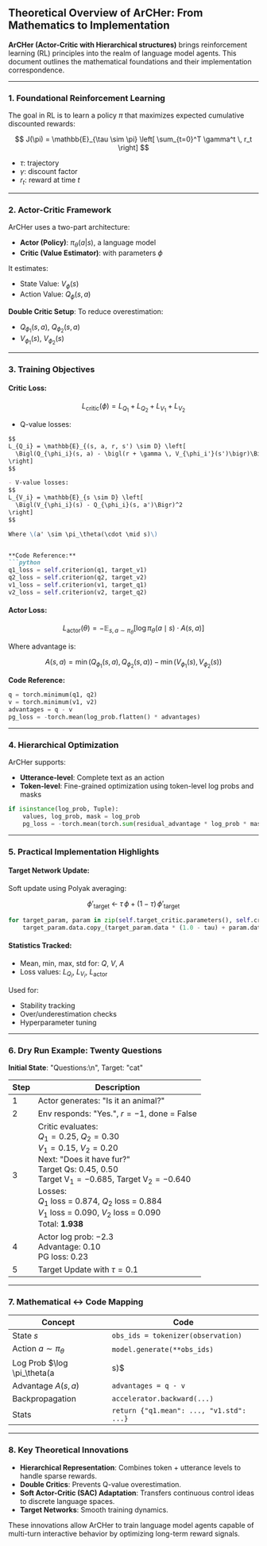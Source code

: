 ## Theoretical Overview of ArCHer: From Mathematics to Implementation

**ArCHer (Actor-Critic with Hierarchical structures)** brings reinforcement learning (RL) principles into the realm of language model agents. This document outlines the mathematical foundations and their implementation correspondence.

---

### 1. Foundational Reinforcement Learning

The goal in RL is to learn a policy $\pi$ that maximizes expected cumulative discounted rewards:

$$
J(\pi) = \mathbb{E}_{\tau \sim \pi} \left[ \sum_{t=0}^T \gamma^t \, r_t \right]
$$

- $\tau$: trajectory  
- $\gamma$: discount factor  
- $r_t$: reward at time $t$

---

### 2. Actor-Critic Framework

ArCHer uses a two-part architecture:

- **Actor (Policy)**: $\pi_\theta(a|s)$, a language model  
- **Critic (Value Estimator)**: with parameters $\phi$

It estimates:

- State Value: $V_\phi(s)$  
- Action Value: $Q_\phi(s, a)$

**Double Critic Setup**:
To reduce overestimation:

- $Q_{\phi_1}(s, a)$, $Q_{\phi_2}(s, a)$  
- $V_{\phi_1}(s)$, $V_{\phi_2}(s)$

---

### 3. Training Objectives

#### Critic Loss:

$$L_{\text{critic}}(\phi) = L_{Q_1} + L_{Q_2} + L_{V_1} + L_{V_2}$$

- Q-value losses:
```md
$$
L_{Q_i} = \mathbb{E}_{(s, a, r, s') \sim D} \left[
  \Bigl(Q_{\phi_i}(s, a) - \bigl(r + \gamma \, V_{\phi_i'}(s')\bigr)\Bigr)^2
\right]
$$

- V-value losses:
$$
L_{V_i} = \mathbb{E}_{s \sim D} \left[
  \Bigl(V_{\phi_i}(s) - Q_{\phi_i}(s, a')\Bigr)^2
\right]
$$

Where \(a' \sim \pi_\theta(\cdot \mid s)\)


**Code Reference:**
```python
q1_loss = self.criterion(q1, target_v1)
q2_loss = self.criterion(q2, target_v2)
v1_loss = self.criterion(v1, target_q1)
v2_loss = self.criterion(v2, target_q2)
```

#### Actor Loss:

$$
L_{\text{actor}}(\theta) = - \mathbb{E}_{s, a \sim \pi_\theta} \bigl[
  \log \pi_\theta(a \mid s) \cdot A(s, a)
\bigr]
$$

Where advantage is:

$$A(s,a) = \min(Q_{\phi_1}(s,a), Q_{\phi_2}(s,a)) - \min(V_{\phi_1}(s), V_{\phi_2}(s))$$

**Code Reference:**
```python
q = torch.minimum(q1, q2)
v = torch.minimum(v1, v2)
advantages = q - v
pg_loss = -torch.mean(log_prob.flatten() * advantages)
```

---

### 4. Hierarchical Optimization

ArCHer supports:
- **Utterance-level**: Complete text as an action
- **Token-level**: Fine-grained optimization using token-level log probs and masks

```python
if isinstance(log_prob, Tuple):
    values, log_prob, mask = log_prob
    pg_loss = -torch.mean(torch.sum(residual_advantage * log_prob * mask, dim=1))
```

---

### 5. Practical Implementation Highlights

#### Target Network Update:
Soft update using Polyak averaging:

$$
\phi'_{\text{target}} \;\leftarrow\; \tau \,\phi \;+\; (1 - \tau)\,\phi'_{\text{target}}
$$


```python
for target_param, param in zip(self.target_critic.parameters(), self.critic.parameters()):
    target_param.data.copy_(target_param.data * (1.0 - tau) + param.data * tau)
```

#### Statistics Tracked:
- Mean, min, max, std for: $Q$, $V$, $A$
- Loss values: $L_{Q_i}$, $L_{V_i}$, $L_{\text{actor}}$

Used for:
- Stability tracking
- Over/underestimation checks
- Hyperparameter tuning

---

### 6. Dry Run Example: Twenty Questions

**Initial State**: "Questions:\n", Target: "cat"

| Step | Description |
|------|-------------|
| 1 | Actor generates: "Is it an animal?" |
| 2 | Env responds: "Yes.", $r = -1$, done = False |
| 3 | Critic evaluates:<br> $Q_1 = 0.25$, $Q_2 = 0.30$<br> $V_1 = 0.15$, $V_2 = 0.20$<br> Next: "Does it have fur?"<br> Target Qs: $0.45$, $0.50$<br> $\text{Target V}_1 = -0.685$, $\text{Target V}_2 = -0.640$<br> Losses:<br> $Q_1$ loss = $0.874$, $Q_2$ loss = $0.884$<br> $V_1$ loss = $0.090$, $V_2$ loss = $0.090$<br> Total: **$1.938$** |
| 4 | Actor log prob: $-2.3$<br> Advantage: $0.10$<br> PG loss: $0.23$ |
| 5 | Target Update with $\tau = 0.1$ |

---

### 7. Mathematical ↔ Code Mapping

| Concept | Code |
|--------|------|
| State $s$ | `obs_ids = tokenizer(observation)` |
| Action $a \sim \pi_\theta$ | `model.generate(**obs_ids)` |
| Log Prob $\log \pi_\theta(a|s)$ | `log_prob = torch.sum(log(...))` |
| Advantage $A(s,a)$ | `advantages = q - v` |
| Backpropagation | `accelerator.backward(...)` |
| Stats | `return {"q1.mean": ..., "v1.std": ...}` |

---

### 8. Key Theoretical Innovations

- **Hierarchical Representation**: Combines token + utterance levels to handle sparse rewards.
- **Double Critics**: Prevents Q-value overestimation.
- **Soft Actor-Critic (SAC) Adaptation**: Transfers continuous control ideas to discrete language spaces.
- **Target Networks**: Smooth training dynamics.

These innovations allow ArCHer to train language model agents capable of multi-turn interactive behavior by optimizing long-term reward signals.

